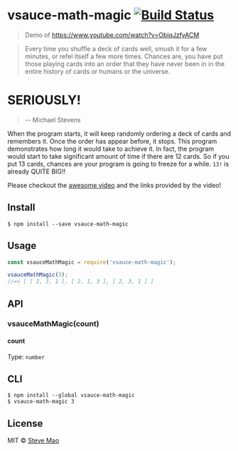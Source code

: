# vsauce-math-magic [![Build Status](https://travis-ci.org/stevemao/vsauce-math-magic.svg?branch=master)](https://travis-ci.org/stevemao/vsauce-math-magic)

> Demo of https://www.youtube.com/watch?v=ObiqJzfyACM

> Every time you shuffle a deck of cards well, smush it for a few minutes, or refel itself a few more times. Chances are, you have put those playing cards into an order that they have never been in in the entire history of cards or humans or the universe.

# SERIOUSLY!

> -- Michael Stevens

When the program starts, it will keep randomly ordering a deck of cards and remembers it. Once the order has appear before, it stops.
This program demonstrates how long it would take to achieve it. In fact, the program would start to take significant amount of time if there are 12 cards. So if you put 13 cards, chances are your program is going to freeze for a while. `13!` is already QUITE BIG!!

Please checkout the [awesome video](https://www.youtube.com/watch?v=ObiqJzfyACM) and the links provided by the video!


## Install

```
$ npm install --save vsauce-math-magic
```


## Usage

```js
const vsauceMathMagic = require('vsauce-math-magic');

vsauceMathMagic(3);
//=> [ [ 2, 3, 1 ], [ 2, 1, 3 ], [ 2, 3, 1 ] ]
```


## API

### vsauceMathMagic(count)

#### count

Type: `number`


## CLI

```
$ npm install --global vsauce-math-magic
$ vsauce-math-magic 3
```


## License

MIT © [Steve Mao](https://github.com/stevemao)
